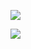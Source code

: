 ![](https://ws3.sinaimg.cn/large/006tKfTcgy1fs75ibag5gj30i90n2teu.jpg)

![](https://ws1.sinaimg.cn/large/006tKfTcgy1fs75il1y83j30ij0cs77r.jpg)

